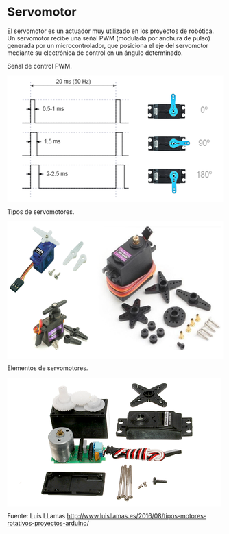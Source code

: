 # Servomotor
El servomotor es un actuador muy utilizado en los proyectos de robótica. 
Un servomotor recibe una señal PWM (modulada por anchura de pulso) generada por un microcontrolador, que posiciona el eje del
servomotor mediante su electrónica de control en un ángulo determinado.

Señal de control PWM.

<a href="" target="_blank"><img width="550" height="295" border="0" align="center" src="img/funcionamientoServo.png "/></a>

Tipos de servomotores. 

<a href="" target="_blank"><img width="600" height="320" border="0" align="center" src="img/servomotores.png "/></a>

Elementos de servomotores.

<a href="" target="_blank"><img width="500" height="300" border="0" align="center" src="img/elementosServo.png "/></a>

Fuente: Luis LLamas
http://www.luisllamas.es/2016/08/tipos-motores-rotativos-proyectos-arduino/

